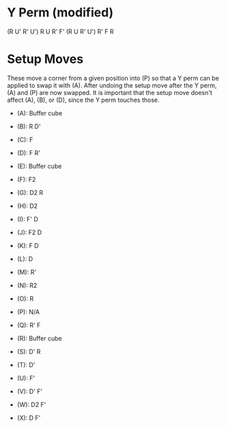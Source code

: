 # Y Perm (modified)
(R U' R' U') R U R' F' (R U R' U') R' F R

# Setup Moves
These move a corner from a given position into (P) so that a Y perm can be applied
to swap it with (A). After undoing the setup move after the Y perm, (A) and (P) are
now swapped. It is important that the setup move doesn't affect (A), (B), or (D),
since the Y perm touches those.

- (A): Buffer cube

- (B): R D'

- (C): F

- (D): F R'

- (E): Buffer cube

- (F): F2

- (G): D2 R

- (H): D2

- (I): F' D

- (J): F2 D

- (K): F D

- (L): D

- (M): R'

- (N): R2

- (O): R

- (P): N/A

- (Q): R' F

- (R): Buffer cube

- (S): D' R

- (T): D'

- (U): F'

- (V): D' F'

- (W): D2 F'

- (X): D F'